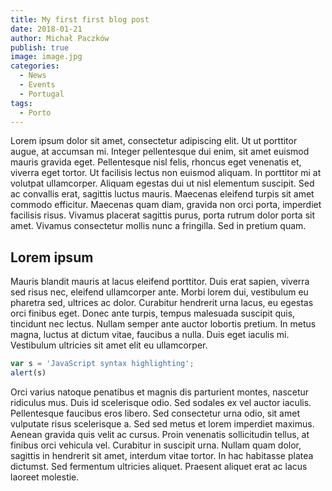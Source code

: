 ```yaml
---
title: My first first blog post
date: 2018-01-21
author: Michał Paczków
publish: true
image: image.jpg
categories:
  - News
  - Events
  - Portugal
tags:
  - Porto
---
```


Lorem ipsum dolor sit amet, consectetur adipiscing elit. Ut ut porttitor augue, at accumsan mi. Integer pellentesque dui enim, sit amet euismod mauris gravida eget. Pellentesque nisl felis, rhoncus eget venenatis et, viverra eget tortor. Ut facilisis lectus non euismod aliquam. In porttitor mi at volutpat ullamcorper. Aliquam egestas dui ut nisl elementum suscipit. Sed ac convallis erat, sagittis luctus mauris. Maecenas eleifend turpis sit amet commodo efficitur. Maecenas quam diam, gravida non orci porta, imperdiet facilisis risus. Vivamus placerat sagittis purus, porta rutrum dolor porta sit amet. Vivamus consectetur mollis nunc a fringilla. Sed in pretium quam.

## Lorem ipsum

Mauris blandit mauris at lacus eleifend porttitor. Duis erat sapien, viverra sed risus nec, eleifend ullamcorper ante. Morbi lorem dui, vestibulum eu pharetra sed, ultrices ac dolor. Curabitur hendrerit urna lacus, eu egestas orci finibus eget. Donec ante turpis, tempus malesuada suscipit quis, tincidunt nec lectus. Nullam semper ante auctor lobortis pretium. In metus magna, luctus at dictum vitae, faucibus a nulla. Duis eget iaculis mi. Vestibulum ultricies sit amet elit eu ullamcorper.

```javascript
var s = 'JavaScript syntax highlighting';
alert(s)
```

Orci varius natoque penatibus et magnis dis parturient montes, nascetur ridiculus mus. Duis id scelerisque odio. Sed sodales ex vel auctor iaculis. Pellentesque faucibus eros libero. Sed consectetur urna odio, sit amet vulputate risus scelerisque a. Sed sed metus et lorem imperdiet maximus. Aenean gravida quis velit ac cursus. Proin venenatis sollicitudin tellus, at finibus orci vehicula vel. Curabitur in suscipit urna. Nullam quam dolor, sagittis in hendrerit sit amet, interdum vitae tortor. In hac habitasse platea dictumst. Sed fermentum ultricies aliquet. Praesent aliquet erat ac lacus laoreet molestie.

